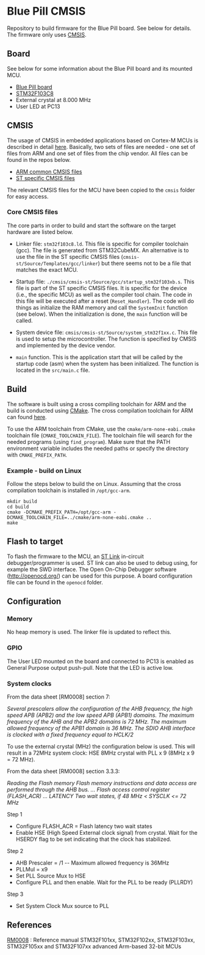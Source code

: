 # Blue Pill CMSIS

Repository to build firmware for the Blue Pill board. See below for details.
The firmware only uses
[CMSIS](https://arm-software.github.io/CMSIS_5/General/html/index.html).

## Board

See below for some information about the Blue Pill board and its mounted MCU.

* [Blue Pill board](https://stm32-base.org/boards/STM32F103C8T6-Blue-Pill.html)
* [STM32F103C8](https://www.st.com/en/microcontrollers-microprocessors/stm32f103c8.html)
* External crystal at 8.000 MHz
* User LED at PC13

## CMSIS

The usage of CMSIS in embedded applications based on Cortex-M MCUs is described
in detail [here](https://arm-software.github.io/CMSIS_5/Core/html/using_pg.html).
Basically, two sets of files are needed - one set of files from ARM and one
set of files from the chip vendor. All files can be found in the repos below.

* [ARM common CMSIS files](https://github.com/ARM-software/CMSIS_5)
* [ST specific CMSIS files](https://github.com/topics/cmsis-device)

The relevant CMSIS files for the MCU have been copied to the `cmsis` folder for
easy access.

### Core CMSIS files

The core parts in order to build and start the software on the target 
hardware are listed below.

*   Linker file: `stm32f103c8.ld`. This file is specific for compiler toolchain
    (gcc). The file is generated from STM32CubeMX. An alternative is to use
    the file in the ST specific CMSIS files
    (`cmsis-st/Source/Templates/gcc/linker`) but there seems not to be a 
    file that matches the exact MCU.

*   Startup file: `./cmsis/cmsis-st/Source/gcc/startup_stm32f103xb.s`.
    This file is part of the ST specific CMSIS files. It is specific for
    the device (i.e., the specific MCU) as well as the compiler tool chain. The
    code in this file will be executed after a reset (`Reset_Handler`). The
    code will do things as initialize the RAM memory and call the `SystemInit`
    function (see below). When the initialization is done, the `main` function
    will be called.

*   System device file: `cmsis/cmsis-st/Source/system_stm32f1xx.c`. This
    file is used to setup the microcontroller. The function is specified by
    CMSIS and implemented by the device vendor.

*   `main` function. This is the application start that will be called by the
    startup code (asm) when the system has been initialized. The function is
    located in the `src/main.c` file.

## Build

The software is built using a cross compiling toolchain for ARM and the build
is conducted using [CMake](https://cmake.org/). The cross compilation toolchain
for ARM can found
[here](https://developer.arm.com/tools-and-software/open-source-software/developer-tools/gnu-toolchain/gnu-rm).

To use the ARM toolchain from CMake, use the `cmake/arm-none-eabi.cmake`
toolchain file (`CMAKE_TOOLCHAIN_FILE`). The toolchain file will search for
the needed programs (using `find_program`). Make sure that the PATH environment
variable includes the needed paths or specify the directory with
`CMAKE_PREFIX_PATH`.

### Example - build on Linux

Follow the steps below to build the on Linux. Assuming that the cross
compilation toolchain is installed in `/opt/gcc-arm`.

    mkdir build
    cd build
    cmake -DCMAKE_PREFIX_PATH=/opt/gcc-arm -DCMAKE_TOOLCHAIN_FILE=../cmake/arm-none-eabi.cmake ..
    make

## Flash to target

To flash the firmware to the MCU, an
[ST Link](https://www.st.com/en/development-tools/st-link-v2.html) in-circuit
debugger/programmer is used. ST link can also be used to debug using, for
example the SWD interface. The Open On-Chip Debugger software
(http://openocd.org/) can be used for this purpose. A board configuration
file can be found in the `openocd` folder.

## Configuration

### Memory

No heap memory is used. The linker file is updated to reflect this.

### GPIO

The User LED mounted on the board and connected to PC13 is enabled as General
Purpose output push-pull. Note that the LED is active low.

### System clocks

From the data sheet [RM0008] section 7:

_Several prescalers allow the configuration of the AHB frequency, the high
speed APB (APB2) and the low speed APB (APB1) domains. The maximum frequency
of  the AHB and the APB2 domains is 72 MHz. The maximum allowed frequency of the
APB1 domain is 36 MHz. The SDIO AHB interface is clocked with a fixed frequency
equal to HCLK/2_

To use the external crystal (MHz) the configuration below is used. This will
result in a 72MHz system clock: HSE 8MHz crystal with PLL x 9 (8MHz x 9 = 72
MHz).

From the data sheet [RM0008] section 3.3.3:

_Reading the Flash memory
Flash memory instructions and data access are performed through the AHB bus.
... Flash access control register (FLASH_ACR) ... LATENCY Two wait states, if
48 MHz < SYSCLK <= 72 MHz_

Step 1
* Configure FLASH_ACR = Flash latency two wait states
* Enable HSE (High Speed External clock signal) from crystal. Wait for the
  HSERDY flag to be set indicating that the clock has stabilized.

Step 2
* AHB Prescaler = /1 -- Maximum allowed frequency is 36MHz
* PLLMul = x9
* Set PLL Source Mux to HSE
* Configure PLL and then enable. Wait for the PLL to be ready (PLLRDY)

Step 3
* Set System Clock Mux source to PLL


## References

[RM0008](https://www.st.com/resource/en/reference_manual/cd00171190-stm32f101xx-stm32f102xx-stm32f103xx-stm32f105xx-and-stm32f107xx-advanced-arm-based-32-bit-mcus-stmicroelectronics.pdf)
: Reference manual STM32F101xx, STM32F102xx, STM32F103xx, STM32F105xx and
STM32F107xx advanced Arm-based 32-bit MCUs
